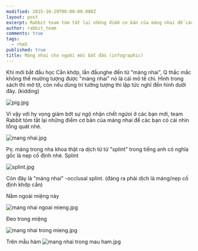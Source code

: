 ```yaml
---
modified: 2015-10-29T00:00:00.000Z
layout: post
excerpt: Rabbit team tóm tắt lại những điểm cơ bản của máng nhai để các bạn có cái nhìn tổng quát
author: rabbit_team
comments: true
tags: 
  - rhm5
published: true
title: Máng nhai cho người mới bắt đầu (infographic)
---
```



Khi mới bắt đầu học Cắn khớp, lần đầunghe đến từ "máng nhai", Q thắc mắc không thể mường tượng được "máng nhai" nó là cái mô tê chi. Hình trong sách thì mờ tịt, còn nếu dùng trí tưởng tượng thì lập tức nghĩ đến hình dưới đây.  (kidding)

![pig.jpg]({{site.baseurl}}/images/posts/pig.jpg)

Vì vậy với hy vọng giảm bớt sự ngộ nhận chết ngừoi ở các bạn mới, team Rabbit tóm tắt lại những điểm cơ bản của máng nhai để các bạn có cái nhìn tổng quát nhé.

![mang nhai.jpg]({{site.baseurl}}/images/posts/mang%20nhai.jpg)

Ps: máng trong nha khoa thật ra dịch từ từ "splint" trong tiếng anh có nghĩa gốc là nẹp cố định nhé.
Splint

![splint.jpg]({{site.baseurl}}/images/posts/splint.jpg)

Còn đây là "máng nhai" -occlusal splint. (đáng ra phải dịch là máng/nẹp cố định khớp cắn)
 
Nằm ngoài miệng này

![mang nhai ngoai mieng.jpg]({{site.baseurl}}/images/posts/mang%20nhai%20ngoai%20mieng.jpg)

Đeo trong miệng

![mang nhai trong mieng.jpg]({{site.baseurl}}/images/posts/mang%20nhai%20trong%20mieng.jpg)

Trên mẫu hàm
![mang nhai trong mau ham.jpg]({{site.baseurl}}/images/posts/mang%20nhai%20trong%20mau%20ham.jpg)
